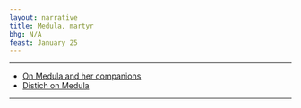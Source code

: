 ```yaml
---
layout: narrative
title: Medula, martyr
bhg: N/A
feast: January 25
---
```


---

- [On Medula and her companions](https://cjkoepke1.github.io/greek-hagiography/texts/de-medula-martyre)
- [Distich on Medula](https://cjkoepke1.github.io/greek-hagiography/texts/distichon-de-medula-martyre)

---
